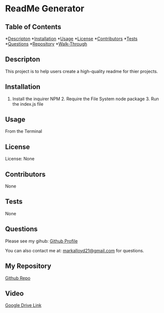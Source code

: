 
 # ReadMe Generator

## Table of Contents
*[Descripton](#description)
*[Installation](#installation)
*[Usage](#usage)
*[License](#license)
*[Contributors](#contributors)
*[Tests](#tests)
*[Questions](#questions)
*[Repository](#myrepository)
*[Walk-Through](#video)

## Descripton
This project is to help users create a high-quality readme for thier projects. 

## Installation
1. Install the inquirer NPM 2. Require the File System node package 3. Run the index.js file

## Usage
From the Terminal

## License
License: None
 
## Contributors
None

## Tests
None

## Questions
Please see my gihub: [Github Profile](https://github.com/m-llo)

You can also contact me at: markalloyd21@gmail.com for questions.

## My Repository
[Github Repo](https://github.com/m-llo/goodreadme)

## Video

[Google Drive Link](https://drive.google.com/file/d/18d4Pd04H2i3D18LhXe2cSfutMQeWC0S3/view)